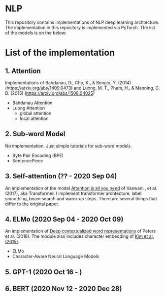 # NLP

This repository contains implementations of NLP deep learning archtecture. The implementation in this repository is implemented via PyTorch. The list of the models is on the below:

# List of the implementation

## 1. Attention

Implementations of Bahdanau, D., Cho, K., & Bengio, Y. (2014) (https://arxiv.org/abs/1409.0473) and Luong, M. T., Pham, H., & Manning, C. D. (2015) (https://arxiv.org/abs/1508.04025)

- Bahdanau Attention
- Luong Attention
    - global attention
    - local attention
    
## 2. Sub-word Model

No implementation. Just simple tutorials for sub-word models.

- Byte Pair Encoding (BPE)
- SentencePiece

## 3. Self-attention (?? - 2020 Sep 04) 

An implementation of the model [Attention is all you need](https://arxiv.org/abs/1706.03762) of Vaswani., et al. (2017), aka Transformer.
I implement transformer archtecture, label smoothing, beam search and warm-up steps. There are several things that differ to the original paper.

## 4. ELMo (2020 Sep 04 - 2020 Oct 09)

An implementation of [Deep contextualized word representations](https://arxiv.org/abs/1802.05365) of Peters et al. (2018). 
The module also includes character embedding of [Kim et al. (2015)](https://arxiv.org/pdf/1508.06615.pdf).

- ELMo
- Character-Aware Neural Language Models

## 5. GPT-1 (2020 Oct 16 - )

## 6. BERT (2020 Nov 12 - 2020 Dec 28)


